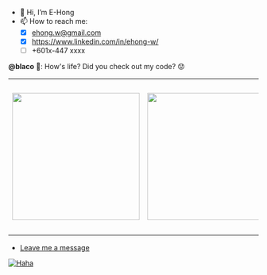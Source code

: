 - 👋 Hi, I’m E-Hong
- 📫 How to reach me:
  - [x] ehong.w@gmail.com
  - [x] https://www.linkedin.com/in/ehong-w/
  - [ ] +601x-447 xxxx

**@blaco** :hugs:: How's life? Did you check out my code? :worried:

<table>
  <tr>
    <td><img width="256" src="![2021-04-06 18_00_39-Untitled-2_ @ 1200% (RGB_GPU Preview)](https://user-images.githubusercontent.com/68590570/113905650-f48be780-9805-11eb-82bb-ebe533fd8f8e.png)" /></td>
    <td><img width="256" src="alipay.jpg" /></td>
    <td><a href="https://www.paypal.me/xcatliu/"><img width="256" src="paypal.svg" /><p align="center">Sponsor me on PayPal</p></a></td>
  </tr>
</table>

- [Leave me a message](https://github.com/xcatliu/buy-me-a-coffee/issues/new)


[![Haha](https://media.giphy.com/media/nWGRHBnAl5Kmc/giphy.gif)](https://media.giphy.com/media/nWGRHBnAl5Kmc/giphy.gif)

<!---
e-hong-w/e-hong-w is a ✨ special ✨ repository because its `README.md` (this file) appears on your GitHub profile.
You can click the Preview link to take a look at your changes.
--->
